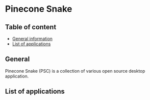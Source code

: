 # Pinecone Snake

## Table of content

* [General information](#general)
* [List of applications](#list-of-applications)

## General

Pinecone Snake (PSC) is a collection of various open source desktop application.

## List of applications


